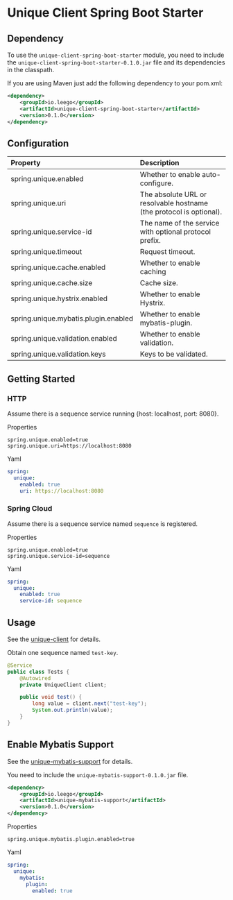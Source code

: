 # Unique Client Spring Boot Starter

## Dependency

To use the `unique-client-spring-boot-starter` module, you need to include the `unique-client-spring-boot-starter-0.1.0.jar` file and its dependencies in the classpath.

If you are using Maven just add the following dependency to your pom.xml:

```xml
<dependency>
    <groupId>io.leego</groupId>
    <artifactId>unique-client-spring-boot-starter</artifactId>
    <version>0.1.0</version>
</dependency>
```
## Configuration

|Property|Description|
|:-|:-|
|spring.unique.enabled|Whether to enable auto-configure.|
|spring.unique.uri|The absolute URL or resolvable hostname (the protocol is optional).|
|spring.unique.service-id|The name of the service with optional protocol prefix.|
|spring.unique.timeout|Request timeout.|
|spring.unique.cache.enabled|Whether to enable caching|
|spring.unique.cache.size|Cache size.|
|spring.unique.hystrix.enabled|Whether to enable Hystrix.|
|spring.unique.mybatis.plugin.enabled|Whether to enable mybatis-plugin.|
|spring.unique.validation.enabled|Whether to enable validation.|
|spring.unique.validation.keys|Keys to be validated.|

## Getting Started

### HTTP

Assume there is a sequence service running {host: localhost, port: 8080}.

Properties

```properties
spring.unique.enabled=true
spring.unique.uri=https://localhost:8080
```

Yaml

```yaml
spring:
  unique:
    enabled: true
    uri: https://localhost:8080
```

### Spring Cloud

Assume there is a sequence service named `sequence` is registered.

Properties

```properties
spring.unique.enabled=true
spring.unique.service-id=sequence
```

Yaml

```yaml
spring:
  unique:
    enabled: true
    service-id: sequence
```

## Usage

See the [unique-client](UNIQUE_CLIENT.md) for details.

Obtain one sequence named `test-key`.

```java
@Service
public class Tests {
    @Autowired
    private UniqueClient client;

    public void test() {
        long value = client.next("test-key");
        System.out.println(value);
    }
}
```

## Enable Mybatis Support

See the [unique-mybatis-support](UNIQUE_MYBATIS_SUPPORT.md) for details.

You need to include the `unique-mybatis-support-0.1.0.jar` file.

```xml
<dependency>
    <groupId>io.leego</groupId>
    <artifactId>unique-mybatis-support</artifactId>
    <version>0.1.0</version>
</dependency>
```

Properties

```properties
spring.unique.mybatis.plugin.enabled=true
```

Yaml

```yaml
spring:
  unique:
    mybatis:
      plugin:
        enabled: true
```